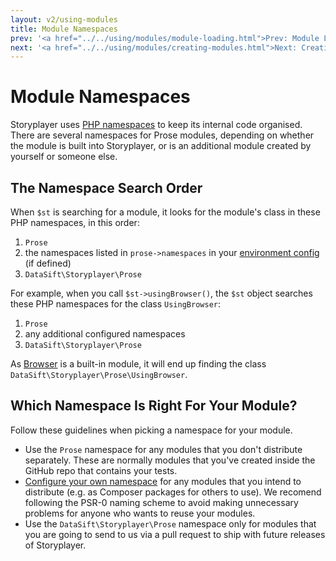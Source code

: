 ```yaml
---
layout: v2/using-modules
title: Module Namespaces
prev: '<a href="../../using/modules/module-loading.html">Prev: Module Loading</a>'
next: '<a href="../../using/modules/creating-modules.html">Next: Creating Your Own Storyplayer Modules</a>'
---
```


# Module Namespaces

Storyplayer uses [PHP namespaces](http://php.net/manual/en/language.namespaces.php) to keep its internal code organised.  There are several namespaces for Prose modules, depending on whether the module is built into Storyplayer, or is an additional module created by yourself or someone else.

## The Namespace Search Order

When `$st` is searching for a module, it looks for the module's class in these PHP namespaces, in this order:

1. `Prose`
2. the namespaces listed in `prose->namespaces` in your [environment config](../configuration/prose-namespaces.html) (if defined)
3. `DataSift\Storyplayer\Prose`

For example, when you call `$st->usingBrowser()`, the `$st` object searches these PHP namespaces for the class `UsingBrowser`:

1. `Prose`
2. any additional configured namespaces
3. `DataSift\Storyplayer\Prose`

As [Browser](../modules/browser/index.html) is a built-in module, it will end up finding the class `DataSift\Storyplayer\Prose\UsingBrowser`.

## Which Namespace Is Right For Your Module?

Follow these guidelines when picking a namespace for your module.

* Use the `Prose` namespace for any modules that you don't distribute separately.  These are normally modules that you've created inside the GitHub repo that contains your tests.
* [Configure your own namespace](../configuration/prose-namespaces.html) for any modules that you intend to distribute (e.g. as Composer packages for others to use).  We recomend following the PSR-0 naming scheme to avoid making unnecessary problems for anyone who wants to reuse your modules.
* Use the `DataSift\Storyplayer\Prose` namespace only for modules that you are going to send to us via a pull request to ship with future releases of Storyplayer.
